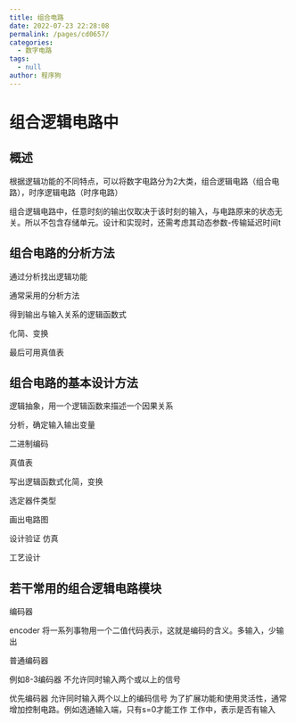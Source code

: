 ```yaml
---
title: 组合电路
date: 2022-07-23 22:28:08
permalink: /pages/cd0657/
categories: 
  - 数字电路
tags: 
  - null
author: 程序狗
---
```

# 组合逻辑电路中

## 概述

根据逻辑功能的不同特点，可以将数字电路分为2大类，组合逻辑电路（组合电路），时序逻辑电路（时序电路）

组合逻辑电路中，任意时刻的输出仅取决于该时刻的输入，与电路原来的状态无关。所以不包含存储单元。设计和实现时，还需考虑其动态参数-传输延迟时间t



## 组合电路的分析方法

通过分析找出逻辑功能

通常采用的分析方法


得到输出与输入关系的逻辑函数式

化简、变换

最后可用真值表



## 组合电路的基本设计方法

逻辑抽象，用一个逻辑函数来描述一个因果关系

分析，确定输入输出变量

二进制编码

真值表



写出逻辑函数式化简，变换

选定器件类型

画出电路图

设计验证  仿真

工艺设计



## 若干常用的组合逻辑电路模块

编码器

encoder 将一系列事物用一个二值代码表示，这就是编码的含义。多输入，少输出

普通编码器

例如8-3编码器  不允许同时输入两个或以上的信号

优先编码器  允许同时输入两个以上的编码信号  为了扩展功能和使用灵活性，通常增加控制电路。例如选通输入端，只有s=0才能工作  工作中，表示是否有输入
